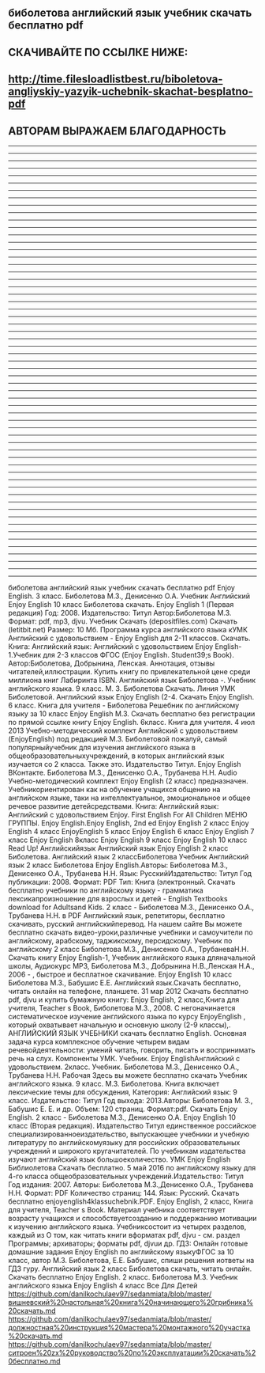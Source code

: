 биболетова английский язык учебник скачать бесплатно pdf
--------------------------------------------------
СКАЧИВАЙТЕ ПО ССЫЛКЕ НИЖЕ:
--------------------------------------------------
http://time.filesloadlistbest.ru/biboletova-angliyskiy-yazyik-uchebnik-skachat-besplatno-pdf
--------------------------------------------------
АВТОРАМ ВЫРАЖАЕМ БЛАГОДАРНОСТЬ
--------------------------------------------------
--------------------------------------------------
--------------------------------------------------
--------------------------------------------------
--------------------------------------------------
--------------------------------------------------
--------------------------------------------------
--------------------------------------------------
--------------------------------------------------
--------------------------------------------------
--------------------------------------------------
--------------------------------------------------
--------------------------------------------------
--------------------------------------------------
--------------------------------------------------
--------------------------------------------------
--------------------------------------------------
--------------------------------------------------
--------------------------------------------------
--------------------------------------------------
--------------------------------------------------
--------------------------------------------------
--------------------------------------------------
--------------------------------------------------
--------------------------------------------------
--------------------------------------------------
--------------------------------------------------
--------------------------------------------------
--------------------------------------------------
--------------------------------------------------
--------------------------------------------------
--------------------------------------------------
--------------------------------------------------
--------------------------------------------------
--------------------------------------------------
--------------------------------------------------
--------------------------------------------------
--------------------------------------------------
--------------------------------------------------
--------------------------------------------------
--------------------------------------------------
--------------------------------------------------
--------------------------------------------------
--------------------------------------------------
--------------------------------------------------
--------------------------------------------------
--------------------------------------------------
--------------------------------------------------
--------------------------------------------------
--------------------------------------------------
--------------------------------------------------
--------------------------------------------------
--------------------------------------------------
--------------------------------------------------
--------------------------------------------------
--------------------------------------------------
--------------------------------------------------
--------------------------------------------------
--------------------------------------------------
--------------------------------------------------
биболетова английский язык учебник скачать бесплатно pdf Enjoy English. 3 класс. Биболетова М.З., Денисенко О.А. Учебник Английский Enjoy English 10 класс Биболетова скачать. Enjoy English  1 (Первая редакция) Год: 2008. Издательство: Титул Автор:Биболетова М.З. Формат: pdf, mp3, djvu. Учебник Скачать (depositfiles.com) Скачать (letitbit.net) Размер: 10 Мб.  Программа курса английского языка кУМК Английский с удовольствием - Enjoy English для 2-11 классов. Скачать. Книга: Английский язык: Английский с удовольствием  Enjoy English-1.Учебник для 2-3 классов ФГОС (Enjoy English. Student39;s Book). Автор:Биболетова, Добрынина, Ленская. Аннотация, отзывы читателей,иллюстрации. Купить книгу по привлекательной цене среди миллиона книг Лабиринта  ISBN. Английский язык Биболетова -. Учебник английского языка. 9 класс. М. З. Биболетова  Скачать. Линия УМК Биболетовой. Английский язык Enjoy English (2-4. Скачать Enjoy English. 6 класс. Книга для учителя - Биболетова
Решебник по английскому языку за 10 класс Enjoy English М.З. Скачать бесплатно без регистрации по прямой ссылке книгу Enjoy English. 6класс. Книга для учителя. 4 июл 2013  Учебно-методический комплект Английский с удовольствием (EnjoyEnglish) под редакцией М.З. Биболетовой  пожалуй, самый популярныйучебник для изучения английского языка в общеобразовательныхучреждений, в которых английский язык изучается со 2 класса. Также это. Издательство Титул. Enjoy English  ВКонтакте. Биболетова М.З., Денисенко О.А., Трубанева Н.Н.  Audio Учебно-методический комплект Enjoy English (2 класс) предназначен.  Учебникориентирован как на обучение учащихся общению на английском языке, таки на интеллектуальное, эмоциональное и общее речевое развитие детейсредствами. Книга: Английский язык: Английский с удовольствием  Enjoy. First English For All Children   МЕНЮ ГРУППЫ. Enjoy English.Enjoy English, 2nd ed  Enjoy English 2 класс  Enjoy English 4 класс  EnjoyEnglish 5 класс  Enjoy English 6 класс  Enjoy English 7 класс  Enjoy English 8класс  Enjoy English 9 класс  Enjoy English 10 класс  Read Up! Английскийязык
Английский язык Enjoy English 2 класс Биболетова. Английский язык 2 классБиболетова Учебник Английский язык 2 класс Биболетова Enjoy English.Авторы: Биболетова М.З., Денисенко О.А., Трубанева Н.Н. Язык: РусскийИздательство: Титул Год публикации: 2008. Формат: PDF Тип: Книга (электронный. Скачать бесплатно учебники по английскому языку - грамматика лексикапроизношение для взрослых и детей - English Textbooks download for Adultsand Kids. 2 класс - Биболетова М.З., Денисенко О.А., Трубанева Н.Н. в PDF Английский язык, репетиторы, бесплатно скачивать, русский английскийперевод.  На нашем сайте Вы можете бесплатно скачать видео-уроки,различные учебники и самоучители по английскому, арабскому, таджикскому, персидскому. Учебник по английскому 2 класс Биболетова М.З., Денисенко О.А., ТрубаневаН.Н. Скачать книгу Enjoy English-1, Учебник английского языка дляначальной школы, Аудиокурс MP3, Биболетова М.З., Добрынина Н.В.,Ленская Н.А., 2006 - , быстрое и бесплатное скачивание. Enjoy English 10 класс Биболетова М.З., Бабушис Е.Е. Английский язык.Скачать бесплатно, читать онлайн на телефоне, планшете. 31 мар 2012  Скачать бесплатно pdf, djvu и купить бумажную книгу: Enjoy English, 2 класс,Книга для учителя, Teacher s Book, Биболетова М.З., 2008.  С негоначинается систематическое изучение английского языка по курсу EnjoyEnglish , который охватывает начальную и основную школу (2-9 классы),. АНГЛИЙСКИЙ ЯЗЫК УЧЕБНИКИ скачать бесплатно English. Основная задача курса  комплексное обучение четырем видам речевойдеятельности: умений читать, говорить, писать и воспринимать речь на слух. Компоненты УМК. Учебник. Enjoy EnglishАнглийский с удовольствием. 2класс. Учебник. Биболетова М.З., Денисенко О.А., Трубанева Н.Н. Рабочая
Здесь вы можете бесплатно скачать Учебник английского языка. 9 класс. М.З. Биболетова. Книга включает лексические темы для обсуждения, Категория: Английский язык: 9 класс. Издательство: Титул Год выхода: 2013.Авторы: Биболетова М. З., Бабушис Е. Е. и др. Объем: 120 страниц. Формат:pdf. Скачать Enjoy English. 2 класс - Биболетова М.З., Денисенко О.А. Enjoy English  10 класс (Вторая редакция). Издательство Титул  единственное российское специализированноеиздательство, выпускающее учебники и учебную литературу по английскомуязыку для российских образовательных учреждений и широкого кругачитателей. По учебникам издательства изучают английский язык большоеколичество. УМК Enjoy English Библиолетова  Скачать бесплатно. 5 май 2016   по английскому языку для 4-го класса общеобразовательных учреждений.Издательство: Титул Год издания: 2007. Авторы: Биболетова М.З.,Денисенко О.А., Трубанева Н.Н. Формат: PDF Количество страниц: 144. Язык: Русский. Скачать бесплатно enjoyenglish4klassuchebnik.PDF. Enjoy English, 2 класс, Книга для учителя, Teacher s Book. Материал учебника соответствует возрасту учащихся и способствуетсозданию и поддержанию мотивации к изучению английского языка. Учебниксостоит из четырех разделов, каждый из  О том, как читать книги вформатах pdf, djvu - см. раздел Программы; архиваторы; форматы pdf, djvuи др.
ГДЗ: Онлайн готовые домашние задания Enjoy English по английскому языкуФГОС за 10 класс, автор М.З. Биболетова, Е.Е. Бабушис, спиши решения иответы на ГДЗ гуру. Английский язык 2 класс Биболетова скачать, читать онлайн. Скачать бесплатно Enjoy English. 2 класс. Биболетова М.З. Учебник английского языка Enjoy English 4 класс  Все Для Детей
https://github.com/danilkochulaev97/sedanmiata/blob/master/вишневский%20настольная%20книга%20начинающего%20грибника%20скачать.md
https://github.com/danilkochulaev97/sedanmiata/blob/master/должностная%20инструкция%20мастера%20монтажного%20участка%20скачать.md
https://github.com/danilkochulaev97/sedanmiata/blob/master/ситроен%20zx%20руководство%20по%20эксплуатации%20скачать%20бесплатно.md